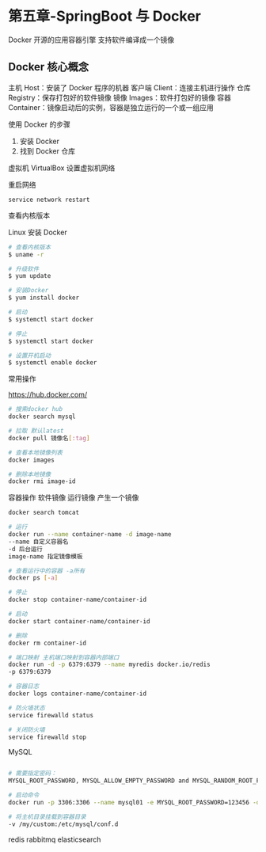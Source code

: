 # 第五章-SpringBoot 与 Docker

Docker 开源的应用容器引擎
支持软件编译成一个镜像

## Docker 核心概念

主机 Host：安装了 Docker 程序的机器
客户端 Client：连接主机进行操作
仓库 Registry：保存打包好的软件镜像
镜像 Images：软件打包好的镜像
容器 Container：镜像启动后的实例，容器是独立运行的一个或一组应用

使用 Docker 的步骤

1. 安装 Docker
2. 找到 Docker 仓库

虚拟机 VirtualBox
设置虚拟机网络

重启网络

```
service network restart
```

查看内核版本

Linux 安装 Docker

```bash
# 查看内核版本
$ uname -r

# 升级软件
$ yum update

# 安装Docker
$ yum install docker

# 启动
$ systemctl start docker

# 停止
$ systemctl start docker

# 设置开机启动
$ systemctl enable docker
```

常用操作

https://hub.docker.com/

```bash
# 搜索docker hub
docker search mysql

# 拉取 默认latest
docker pull 镜像名[:tag]

# 查看本地镜像列表
docker images

# 删除本地镜像
docker rmi image-id

```

容器操作
软件镜像 运行镜像 产生一个镜像

```bash
docker search tomcat

# 运行
docker run --name container-name -d image-name
--name 自定义容器名
-d 后台运行
image-name 指定镜像模板

# 查看运行中的容器 -a所有
docker ps [-a]

# 停止
docker stop container-name/container-id

# 启动
docker start container-name/container-id

# 删除
docker rm container-id

# 端口映射 主机端口映射到容器内部端口
docker run -d -p 6379:6379 --name myredis docker.io/redis
-p 6379:6379

# 容器日志
docker logs container-name/container-id

# 防火墙状态
service firewalld status

# 关闭防火墙
service firewalld stop
```

MySQL

```bash

# 需要指定密码：
MYSQL_ROOT_PASSWORD, MYSQL_ALLOW_EMPTY_PASSWORD and MYSQL_RANDOM_ROOT_PASSWORD

# 启动命令
docker run -p 3306:3306 --name mysql01 -e MYSQL_ROOT_PASSWORD=123456 -d mysql

# 将主机目录挂载到容器目录
-v /my/custom:/etc/mysql/conf.d
```

redis
rabbitmq
elasticsearch
